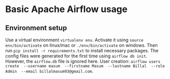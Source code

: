 # Basic Apache Airflow usage

## Environment setup

Use a virtual environment `virtualenv env`. Activate it using `source env/bin/activate` on linux/mac or `./env/bin/activate` on windows. Then run `pip install -r requirements.txt` to install necessary packages. The config files were generated for the first time using `airflow db init`. However, the `airflow.db` file is ignored here. User creation: `airflow users create  --username masum  --firstname Masum  --lastname Billal  --role Admin  --email billalmasum93@gmail.com`.
